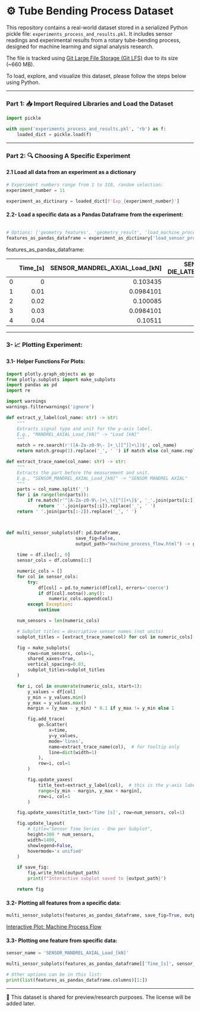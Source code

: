 # ⚙️ Tube Bending Process Dataset

This repository contains a real-world dataset stored in a serialized Python pickle file: `experiments_process_and_results.pkl`. It includes sensor readings and experimental results from a rotary tube-bending process, designed for machine learning and signal analysis research.


The file is tracked using [Git Large File Storage (Git LFS)](https://git-lfs.com/) due to its size (~660 MB).


To load, explore, and visualize this dataset, please follow the steps below using Python. 

---

### Part 1: 📥 Import Required Libraries and Load the Dataset

```python
import pickle

with open('experiments_process_and_results.pkl', 'rb') as f:
    loaded_dict = pickle.load(f)
 ```

---

### Part 2: 🔍 Choosing A Specific Experiment
#### 2.1 Load all data from an experiment as a dictionary

```python
# Experiment numbers range from 1 to 318, random selection:
experiment_number = 11

experiment_as_dictinary = loaded_dict[f'Exp_{experiment_number}']
 ```
#### 2.2- Load a specific data as a Pandas Dataframe from the experiment:
```python

# Options: ['geometry_features', 'geometry_result', 'load_machine_process', 'load_sensor_process', 'movement', 'machine_setting']
features_as_pandas_dataframe = experiment_as_dictinary['load_sensor_process']
```
features_as_pandas_dataframe:

|    |   Time_[s] |   SENSOR_MANDREL_AXIAL_Load_[kN] |   SENSOR_PRESSURE-DIE_LATERAL_1_Load_[kN] |   SENSOR_PRESSURE-DIE_LATERAL_2_Load_[kN] |
|---:|-----------:|---------------------------------:|------------------------------------------:|------------------------------------------:|
|  0 |       0    |                        0.103435  |                                 0.028831  |                              -0.000158929 |
|  1 |       0.01 |                        0.0984101 |                                 0.0281868 |                               0.00112951  |
|  2 |       0.02 |                        0.100085  |                                 0.0384943 |                               0.00177373  |
|  3 |       0.03 |                        0.0984101 |                                 0.0281868 |                              -0.000158929 |
|  4 |       0.04 |                        0.10511   |                                 0.0391385 |                               0.000485291 |


---
### 3- 📈 Plotting Experiment:
#### 3.1- Helper Functions For Plots:

```python
import plotly.graph_objects as go
from plotly.subplots import make_subplots
import pandas as pd
import re

import warnings
warnings.filterwarnings('ignore')

def extract_y_label(col_name: str) -> str:
    """
    Extracts signal type and unit for the y-axis label.
    E.g., "MANDREL_AXIAL_Load_[kN]" -> "Load [kN]"
    """
    match = re.search(r'([A-Za-z0-9\- ]+_\[[^]]+\])$', col_name)
    return match.group(1).replace('_', ' ') if match else col_name.replace('_', ' ')

def extract_trace_name(col_name: str) -> str:
    """
    Extracts the part before the measurement and unit.
    E.g., "SENSOR_MANDREL_AXIAL_Load_[kN]" -> "SENSOR MANDREL AXIAL"
    """
    parts = col_name.split('_')
    for i in range(len(parts)):
        if re.match(r'^[A-Za-z0-9\-]+\_\[[^]]+\]$', '_'.join(parts[i:])):
            return ' '.join(parts[:i]).replace('_', ' ')
    return ' '.join(parts[:-2]).replace('_', ' ')



def multi_sensor_subplots(df: pd.DataFrame, 
                          save_fig=False, 
                          output_path="machine_process_flow.html") -> go.Figure:  
    
    time = df.iloc[:, 0]
    sensor_cols = df.columns[1:]

    numeric_cols = []
    for col in sensor_cols:
        try:
            df[col] = pd.to_numeric(df[col], errors='coerce')
            if df[col].notna().any():
                numeric_cols.append(col)
        except Exception:
            continue

    num_sensors = len(numeric_cols)

    # Subplot titles = descriptive sensor names (not units)
    subplot_titles = [extract_trace_name(col) for col in numeric_cols]

    fig = make_subplots(
        rows=num_sensors, cols=1,
        shared_xaxes=True,
        vertical_spacing=0.03,
        subplot_titles=subplot_titles
    )

    for i, col in enumerate(numeric_cols, start=1):
        y_values = df[col]
        y_min = y_values.min()
        y_max = y_values.max()
        margin = (y_max - y_min) * 0.1 if y_max != y_min else 1

        fig.add_trace(
            go.Scatter(
                x=time,
                y=y_values,
                mode='lines',
                name=extract_trace_name(col),  # for tooltip only
                line=dict(width=1)
            ),
            row=i, col=1
        )

        fig.update_yaxes(
            title_text=extract_y_label(col),  # this is the y-axis label on the left
            range=[y_min - margin, y_max + margin],
            row=i, col=1
        )

    fig.update_xaxes(title_text='Time [s]', row=num_sensors, col=1)

    fig.update_layout(
        # title="Sensor Time Series - One per Subplot",
        height=300 * num_sensors,
        width=1400,
        showlegend=False,
        hovermode='x unified'
    )

    if save_fig:
        fig.write_html(output_path)
        print(f"Interactive subplot saved to {output_path}")

    return fig
```

#### 3.2- Plotting all features from a specific data:
```python
multi_sensor_subplots(features_as_pandas_dataframe, save_fig=True, output_path=f"Exp_{experiment_number}_all_sensors")```
```

[Interactive Plot: Machine Process Flow](plots/Exp_11_all_sensors.html)


#### 3.3- Plotting one feature from specific data:
```python
sensor_name = 'SENSOR_MANDREL_AXIAL_Load_[kN]'

multi_sensor_subplots(features_as_pandas_dataframe[['Time_[s]', sensor_name]], save_fig=True, output_path=f"Exp_{experiment_number}_{sensor_name}_sensors")

# Other options can be in this list:
print(list(features_as_pandas_dataframe.columns)[1:])
```

---

📄 This dataset is shared for preview/research purposes. The license will be added later.
